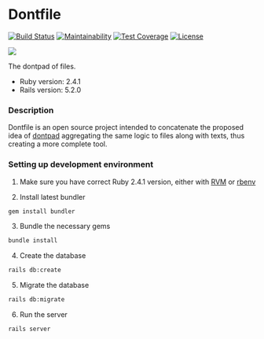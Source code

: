 # Dontfile
[![Build Status](https://travis-ci.org/MatheusRich/dontfile.svg?branch=master)](https://travis-ci.org/MatheusRich/dontfile)
[![Maintainability](https://api.codeclimate.com/v1/badges/786863e9b71eab0a50e9/maintainability)](https://codeclimate.com/github/MatheusRich/dontfile/maintainability)
[![Test Coverage](https://api.codeclimate.com/v1/badges/786863e9b71eab0a50e9/test_coverage)](https://codeclimate.com/github/MatheusRich/dontfile/test_coverage)
[![License](https://img.shields.io/badge/license-MIT-blue.svg)](https://github.com/MatheusRich/dontfile/blob/master/LICENSE)

![](https://i.imgur.com/ODwqvvM.jpg)

The dontpad of files.

* Ruby version: 2.4.1
* Rails version: 5.2.0

### Description

Dontfile is an open source project intended to concatenate the proposed idea of [dontpad](dontpad.com) aggregating the same logic to files along with texts, thus creating a more complete tool.

### Setting up development environment

1. Make sure you have correct Ruby 2.4.1 version, either with [RVM](https://rvm.io/) or [rbenv](https://github.com/rbenv/rbenv)

2. Install latest bundler

```bash 
gem install bundler
```

3. Bundle the necessary gems

```bash 
bundle install
```

4. Create the database

```bash 
rails db:create
```

5. Migrate the database

```bash
rails db:migrate
```

6. Run the server

```bash
rails server
```
